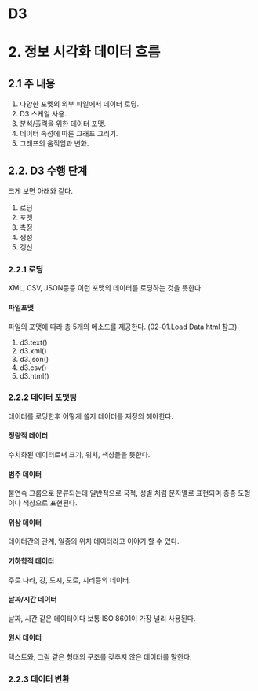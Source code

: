 D3
======================

# 2. 정보 시각화 데이터 흐름
## 2.1 주 내용
1. 다양한 포멧의 외부 파일에서 데이터 로딩.
2. D3 스케일 사용.
3. 분석/출력을 위한 데이터 포맷.
4. 데이터 속성에 따른 그래프 그리기.
5. 그래프의 움직임과 변화.

## 2.2. D3 수행 단계
크게 보면 아래와 같다.
1. 로딩
2. 포맷
3. 측정
4. 생성
5. 갱신

### 2.2.1 로딩
XML, CSV, JSON등등 이런 포맷의 데이터를 로딩하는 것을 뜻한다.
#### 파일포맷
파일의 포맷에 따라 총 5개의 메소드를 제공한다. (02-01.Load Data.html 참고)
1. d3.text()
2. d3.xml()
3. d3.json()
4. d3.csv()
5. d3.html()

### 2.2.2 데이터 포맷팅
데이터를 로딩한후 어떻게 쓸지 데이터를 재정의 해야한다.
#### 정량적 데이터
수치화된 데이터로써 크기, 위치, 색상들을 뜻한다.
#### 범주 데이터
불연속 그룹으로 분류되는데 일반적으로 국적, 성별 처럼 문자열로 표현되며 종종 도형이나 색상으로 표현된다.
#### 위상 데이터
데이터간의 관계, 일종의 위치 데이터라고 이야기 할 수 있다.
#### 기하학적 데이터
주로 나라, 강, 도시, 도로, 지리등의 데이터.
#### 날짜/시간 데이터
날짜, 시간 같은 데이터이다 보통 ISO 8601이 가장 널리 사용된다.
#### 원시 데이터
텍스트와, 그림 같은 형태의 구조를 갖추지 않은 데이터를 말한다.
### 2.2.3 데이터 변환